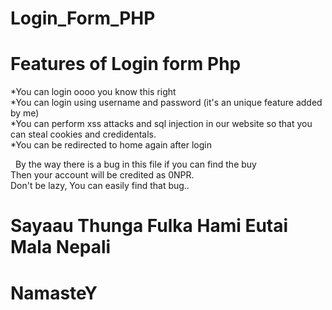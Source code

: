 # Login_Form_PHP
# Features of Login form Php <br>
*You can login oooo you know this right<br>
*You can login using username and password (it's an unique feature added by me)<br>
*You can perform xss attacks and sql injection in our website so that you <br>
can steal cookies and credidentals.<br>
*You can be redirected to home again after login <br>


&nbsp;
By the way there is a bug in this file if you can find the buy <br>
Then your account will be credited as 0NPR.<br> Don't be lazy, You can easily find that
bug..




# Sayaau Thunga Fulka Hami Eutai Mala Nepali 

# NamasteY
